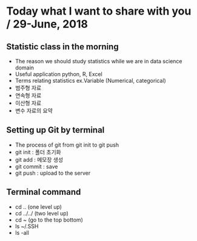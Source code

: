 # Today what I want to share with you / 29-June, 2018


## Statistic class in the morning
   - The reason we should study statistics while we are in data science domain
   - Useful application 
      python, R, Excel
   - Terms relating statistics 
      ex.Variable (Numerical, categorical)
   - 범주형 자료
   - 연속형 자료
   - 이산형 자료
   - 변수 자료의 요약
   
   
## Setting up Git by terminal
   - The process of git from git init to git push
   - git init : 폴더 초기화
   - git add : 메모장 생성
   - git commit : save
   - git push : upload to the server


## Terminal command
   - cd .. (one level up)
   - cd ../../ (two level up)
   - cd ~ (go to the top bottom)
   - ls ~/.SSH
   - ls -all
